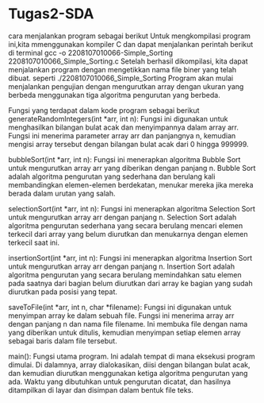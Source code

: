 # Tugas2-SDA

cara menjalankan program sebagai berikut
Untuk mengkompilasi program ini,kita mmenggunakan kompiler C dan dapat menjalankan perintah berikut di terminal
gcc -o 2208107010066-Simple_Sorting 2208107010066_Simple_Sorting.c
Setelah berhasil dikompilasi, kita dapat menjalankan program dengan mengetikkan nama file biner yang telah dibuat. seperti
./2208107010066_Simple_Sorting
Program akan mulai menjalankan pengujian dengan mengurutkan array dengan ukuran yang berbeda menggunakan tiga algoritma pengurutan yang berbeda.

Fungsi yang terdapat dalam kode program sebagai berikut
generateRandomIntegers(int *arr, int n): Fungsi ini digunakan untuk menghasilkan bilangan bulat acak dan menyimpannya dalam array arr. Fungsi ini menerima parameter array arr dan panjangnya n, kemudian mengisi array tersebut dengan bilangan bulat acak dari 0 hingga 999999.

bubbleSort(int *arr, int n): Fungsi ini menerapkan algoritma Bubble Sort untuk mengurutkan array arr yang diberikan dengan panjang n. Bubble Sort adalah algoritma pengurutan yang sederhana dan berulang kali membandingkan elemen-elemen berdekatan, menukar mereka jika mereka berada dalam urutan yang salah.

selectionSort(int *arr, int n): Fungsi ini menerapkan algoritma Selection Sort untuk mengurutkan array arr dengan panjang n. Selection Sort adalah algoritma pengurutan sederhana yang secara berulang mencari elemen terkecil dari array yang belum diurutkan dan menukarnya dengan elemen terkecil saat ini.

insertionSort(int *arr, int n): Fungsi ini menerapkan algoritma Insertion Sort untuk mengurutkan array arr dengan panjang n. Insertion Sort adalah algoritma pengurutan yang secara berulang memindahkan satu elemen pada saatnya dari bagian belum diurutkan dari array ke bagian yang sudah diurutkan pada posisi yang tepat.

saveToFile(int *arr, int n, char *filename): Fungsi ini digunakan untuk menyimpan array ke dalam sebuah file. Fungsi ini menerima array arr dengan panjang n dan nama file filename. Ini membuka file dengan nama yang diberikan untuk ditulis, kemudian menyimpan setiap elemen array sebagai baris dalam file tersebut.

main(): Fungsi utama program. Ini adalah tempat di mana eksekusi program dimulai. Di dalamnya, array dialokasikan, diisi dengan bilangan bulat acak, dan kemudian diurutkan menggunakan ketiga algoritma pengurutan yang ada. Waktu yang dibutuhkan untuk pengurutan dicatat, dan hasilnya ditampilkan di layar dan disimpan dalam bentuk file teks.

